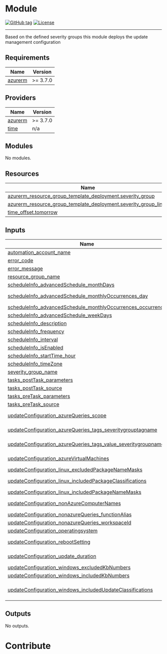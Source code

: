 # Module
[![GitHub tag](https://img.shields.io/github/tag/qbeyond/terraform-module-template.svg)](https://registry.terraform.io/modules/qbeyond/terraform-module-template/provider/latest)
[![License](https://img.shields.io/github/license/qbeyond/terraform-module-template.svg)](https://github.com/qbeyond/terraform-module-template/blob/main/LICENSE)

----
<!-- BEGIN_TF_DOCS -->
Based on the defined severity groups this module deploys the update management configuration

## Requirements

| Name | Version |
|------|---------|
| <a name="requirement_azurerm"></a> [azurerm](#requirement\_azurerm) | >= 3.7.0 |

## Providers

| Name | Version |
|------|---------|
| <a name="provider_azurerm"></a> [azurerm](#provider\_azurerm) | >= 3.7.0 |
| <a name="provider_time"></a> [time](#provider\_time) | n/a |

## Modules

No modules.

## Resources

| Name | Type |
|------|------|
| [azurerm_resource_group_template_deployment.severity_group](https://registry.terraform.io/providers/hashicorp/azurerm/latest/docs/resources/resource_group_template_deployment) | resource |
| [azurerm_resource_group_template_deployment.severity_group_linux](https://registry.terraform.io/providers/hashicorp/azurerm/latest/docs/resources/resource_group_template_deployment) | resource |
| [time_offset.tomorrow](https://registry.terraform.io/providers/hashicorp/time/latest/docs/resources/offset) | resource |

## Inputs

| Name | Description | Type | Default | Required |
|------|-------------|------|---------|:--------:|
| <a name="input_automation_account_name"></a> [automation\_account\_name](#input\_automation\_account\_name) | The name of the automation account. | `string` | n/a | yes |
| <a name="input_error_code"></a> [error\_code](#input\_error\_code) | Custom Error code | `string` | `""` | no |
| <a name="input_error_message"></a> [error\_message](#input\_error\_message) | Error message indicating why the operation failed. | `string` | `""` | no |
| <a name="input_resource_group_name"></a> [resource\_group\_name](#input\_resource\_group\_name) | The resource group of automation account, where update management is enabled | `string` | n/a | yes |
| <a name="input_scheduleInfo_advancedSchedule_monthDays"></a> [scheduleInfo\_advancedSchedule\_monthDays](#input\_scheduleInfo\_advancedSchedule\_monthDays) | (Optional) A list of every day in a month to run the severity group, available 1-31 | `list(string)` | `[]` | no |
| <a name="input_scheduleInfo_advancedSchedule_monthlyOccurrences_day"></a> [scheduleInfo\_advancedSchedule\_monthlyOccurrences\_day](#input\_scheduleInfo\_advancedSchedule\_monthlyOccurrences\_day) | (Optional) Day of the occurrence. Must be one of monday, tuesday, wednesday, thursday, friday, saturday, sunday. | `string` | `""` | no |
| <a name="input_scheduleInfo_advancedSchedule_monthlyOccurrences_occurrence"></a> [scheduleInfo\_advancedSchedule\_monthlyOccurrences\_occurrence](#input\_scheduleInfo\_advancedSchedule\_monthlyOccurrences\_occurrence) | (Optional) Occurrence of the week within the month. Must be between 1 and 5. | `number` | `0` | no |
| <a name="input_scheduleInfo_advancedSchedule_weekDays"></a> [scheduleInfo\_advancedSchedule\_weekDays](#input\_scheduleInfo\_advancedSchedule\_weekDays) | (Optional) Days of the week that the job should execute on. | `list(string)` | `[]` | no |
| <a name="input_scheduleInfo_description"></a> [scheduleInfo\_description](#input\_scheduleInfo\_description) | A description for the Severity Group | `string` | `""` | no |
| <a name="input_scheduleInfo_frequency"></a> [scheduleInfo\_frequency](#input\_scheduleInfo\_frequency) | Day,Hour,Minute,Month,OneTime,Week | `string` | n/a | yes |
| <a name="input_scheduleInfo_interval"></a> [scheduleInfo\_interval](#input\_scheduleInfo\_interval) | Set the interval of the schedule | `number` | n/a | yes |
| <a name="input_scheduleInfo_isEnabled"></a> [scheduleInfo\_isEnabled](#input\_scheduleInfo\_isEnabled) | Enable the Severity Group? | `bool` | `true` | no |
| <a name="input_scheduleInfo_startTime_hour"></a> [scheduleInfo\_startTime\_hour](#input\_scheduleInfo\_startTime\_hour) | Set the hour when to start, in format 05:00 | `string` | n/a | yes |
| <a name="input_scheduleInfo_timeZone"></a> [scheduleInfo\_timeZone](#input\_scheduleInfo\_timeZone) | Set the time zone | `string` | `"Europe/Berlin"` | no |
| <a name="input_severity_group_name"></a> [severity\_group\_name](#input\_severity\_group\_name) | The name of the Severity Group to create | `string` | n/a | yes |
| <a name="input_tasks_postTask_parameters"></a> [tasks\_postTask\_parameters](#input\_tasks\_postTask\_parameters) | (Optional) Days of the week that the job should execute on. | `string` | `""` | no |
| <a name="input_tasks_postTask_source"></a> [tasks\_postTask\_source](#input\_tasks\_postTask\_source) | (Optional) Sets the name of the runbook. | `string` | `""` | no |
| <a name="input_tasks_preTask_parameters"></a> [tasks\_preTask\_parameters](#input\_tasks\_preTask\_parameters) | (Optional) Days of the week that the job should execute on. | `string` | `""` | no |
| <a name="input_tasks_preTask_source"></a> [tasks\_preTask\_source](#input\_tasks\_preTask\_source) | (Optional) Sets the name of the runbook. | `string` | `""` | no |
| <a name="input_updateConfiguration_azureQueries_scope"></a> [updateConfiguration\_azureQueries\_scope](#input\_updateConfiguration\_azureQueries\_scope) | (Optional) List of names of non-azure machines targeted by the software update configuration. | `list(string)` | `[]` | no |
| <a name="input_updateConfiguration_azureQueries_tags_severitygrouptagname"></a> [updateConfiguration\_azureQueries\_tags\_severitygrouptagname](#input\_updateConfiguration\_azureQueries\_tags\_severitygrouptagname) | The name of the TAG this Severity Group will apply to. Its most likely Severity Group Daily or Secerity Group Monthly | `string` | n/a | yes |
| <a name="input_updateConfiguration_azureQueries_tags_value_severitygroupname"></a> [updateConfiguration\_azureQueries\_tags\_value\_severitygroupname](#input\_updateConfiguration\_azureQueries\_tags\_value\_severitygroupname) | If the Severity Group Name does not equals the severity group Tag value, you can set a customized value here, otherwise leave it blank. | `string` | `""` | no |
| <a name="input_updateConfiguration_azureVirtualMachines"></a> [updateConfiguration\_azureVirtualMachines](#input\_updateConfiguration\_azureVirtualMachines) | (Optional) List of azure resource Ids for azure virtual machines targeted by the software update configuration. | `list(string)` | `[]` | no |
| <a name="input_updateConfiguration_linux_excludedPackageNameMasks"></a> [updateConfiguration\_linux\_excludedPackageNameMasks](#input\_updateConfiguration\_linux\_excludedPackageNameMasks) | (Optional) packages excluded from the software update configuration. | `list(string)` | `[]` | no |
| <a name="input_updateConfiguration_linux_includedPackageClassifications"></a> [updateConfiguration\_linux\_includedPackageClassifications](#input\_updateConfiguration\_linux\_includedPackageClassifications) | Update classifications included in the software update configuration. Critical,Other,Security,Unclassified | `string` | `""` | no |
| <a name="input_updateConfiguration_linux_includedPackageNameMasks"></a> [updateConfiguration\_linux\_includedPackageNameMasks](#input\_updateConfiguration\_linux\_includedPackageNameMasks) | (Optional) packages included from the software update configuration. | `list(string)` | `[]` | no |
| <a name="input_updateConfiguration_nonAzureComputerNames"></a> [updateConfiguration\_nonAzureComputerNames](#input\_updateConfiguration\_nonAzureComputerNames) | (Optional) List of names of non-azure machines targeted by the software update configuration. | `list(string)` | `[]` | no |
| <a name="input_updateConfiguration_nonazureQueries_functionAlias"></a> [updateConfiguration\_nonazureQueries\_functionAlias](#input\_updateConfiguration\_nonazureQueries\_functionAlias) | Log Analytics Saved Search name. | `string` | `""` | no |
| <a name="input_updateConfiguration_nonazureQueries_workspaceId"></a> [updateConfiguration\_nonazureQueries\_workspaceId](#input\_updateConfiguration\_nonazureQueries\_workspaceId) | Workspace Id for Log Analytics in which the saved Search is resided. | `string` | `""` | no |
| <a name="input_updateConfiguration_operatingsystem"></a> [updateConfiguration\_operatingsystem](#input\_updateConfiguration\_operatingsystem) | Target operating system for the software update configuration.	Linux or Windows | `string` | n/a | yes |
| <a name="input_updateConfiguration_rebootSetting"></a> [updateConfiguration\_rebootSetting](#input\_updateConfiguration\_rebootSetting) | Reboot setting for the software update configuration. Values are IfRequired, Never, Always, RebootOnly | `string` | `""` | no |
| <a name="input_updateConfiguration_update_duration"></a> [updateConfiguration\_update\_duration](#input\_updateConfiguration\_update\_duration) | Maximum time allowed for the software update configuration run. Define the Hours of duration as string. | `string` | `"4"` | no |
| <a name="input_updateConfiguration_windows_excludedKbNumbers"></a> [updateConfiguration\_windows\_excludedKbNumbers](#input\_updateConfiguration\_windows\_excludedKbNumbers) | (Optional) KB numbers excluded from the software update configuration. | `list(string)` | `[]` | no |
| <a name="input_updateConfiguration_windows_includedKbNumbers"></a> [updateConfiguration\_windows\_includedKbNumbers](#input\_updateConfiguration\_windows\_includedKbNumbers) | (Optional) KB numbers included from the software update configuration. | `list(string)` | `[]` | no |
| <a name="input_updateConfiguration_windows_includedUpdateClassifications"></a> [updateConfiguration\_windows\_includedUpdateClassifications](#input\_updateConfiguration\_windows\_includedUpdateClassifications) | Update classification included in the software update configuration. A comma separated string with required values. Critical,Definition,FeaturePack,Security,ServicePack,Tools,Unclassified,UpdateRollup,Updates | `string` | `""` | no |

## Outputs

No outputs.
<!-- END_TF_DOCS -->

# Contribute

